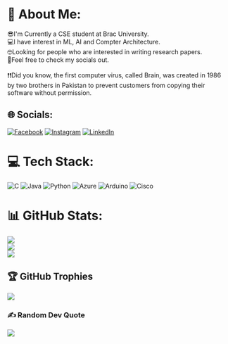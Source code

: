 # 💫 About Me:
😎I'm Currently a CSE student at Brac University.<br>💻I have interest in ML, AI and Compter Architecture.<br>🤓Looking for people who are interested in writing research papers.<br>🙌Feel free to check my socials out.<br><br>❗❗Did you know, the first computer virus, called Brain, was created in 1986 by two brothers in Pakistan to prevent customers from copying their software without permission.


## 🌐 Socials:
[![Facebook](https://img.shields.io/badge/Facebook-%231877F2.svg?logo=Facebook&logoColor=white)](https://facebook.com/letthebatbewithou) [![Instagram](https://img.shields.io/badge/Instagram-%23E4405F.svg?logo=Instagram&logoColor=white)](https://instagram.com/letthebatbewithou) [![LinkedIn](https://img.shields.io/badge/LinkedIn-%230077B5.svg?logo=linkedin&logoColor=white)](https://linkedin.com/in/taufiq222) 

# 💻 Tech Stack:
![C](https://img.shields.io/badge/c-%2300599C.svg?style=plastic&logo=c&logoColor=white) ![Java](https://img.shields.io/badge/java-%23ED8B00.svg?style=plastic&logo=openjdk&logoColor=white) ![Python](https://img.shields.io/badge/python-3670A0?style=plastic&logo=python&logoColor=ffdd54) ![Azure](https://img.shields.io/badge/azure-%230072C6.svg?style=plastic&logo=microsoftazure&logoColor=white) ![Arduino](https://img.shields.io/badge/-Arduino-00979D?style=plastic&logo=Arduino&logoColor=white) ![Cisco](https://img.shields.io/badge/cisco-%23049fd9.svg?style=plastic&logo=cisco&logoColor=black)
# 📊 GitHub Stats:
![](https://github-readme-stats.vercel.app/api?username=taufiqmrahman&theme=gotham&hide_border=false&include_all_commits=false&count_private=false)<br/>
![](https://github-readme-streak-stats.herokuapp.com/?user=taufiqmrahman&theme=gotham&hide_border=false)<br/>
![](https://github-readme-stats.vercel.app/api/top-langs/?username=taufiqmrahman&theme=gotham&hide_border=false&include_all_commits=false&count_private=false&layout=compact)

## 🏆 GitHub Trophies
![](https://github-profile-trophy.vercel.app/?username=taufiqmrahman&theme=radical&no-frame=false&no-bg=false&margin-w=4)

### ✍️ Random Dev Quote
![](https://quotes-github-readme.vercel.app/api?type=horizontal&theme=radical)

<!-- Proudly created with GPRM ( https://gprm.itsvg.in ) -->
